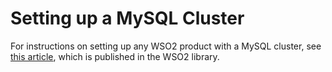 # Setting up a MySQL Cluster

For instructions on setting up any WSO2 product with a MySQL cluster,
see [this article](http://wso2.com/library/articles/2013/04/deploying-wso2-platform-mysql-cluster/), which is published in the WSO2 library.
